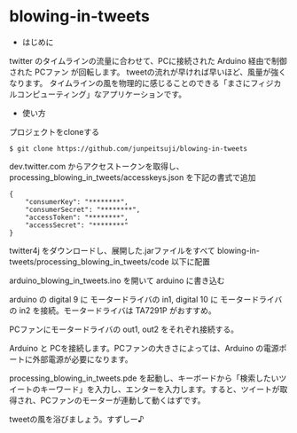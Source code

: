 blowing-in-tweets
=================

* はじめに

twitter のタイムラインの流量に合わせて、PCに接続された Arduino 経由で制御された PCファン が回転します。
tweetの流れが早ければ早いほど、風量が強くなります。
タイムラインの風を物理的に感じることのできる「まさにフィジカルコンピューティング」なアプリケーションです。


* 使い方

プロジェクトをcloneする

    $ git clone https://github.com/junpeitsuji/blowing-in-tweets

dev.twitter.com からアクセストークンを取得し、 processing_blowing_in_tweets/accesskeys.json を下記の書式で追加

    {
    	"consumerKey": "********",
    	"consumerSecret": "********",
    	"accessToken": "********",
    	"accessSecret": "********"
    }

twitter4j をダウンロードし、展開した.jarファイルをすべて blowing-in-tweets/processing_blowing_in_tweets/code 以下に配置

arduino_blowing_in_tweets.ino を開いて arduino に書き込む

arduino の digital 9 に モータードライバの in1, digital 10 に モータードライバの in2 を接続。モータードライバは TA7291P がおすすめ。

PCファンにモータードライバの out1, out2 をそれぞれ接続する。

Arduino と PCを接続します。PCファンの大きさによっては、Arduino の電源ポートに外部電源が必要になります。

processing_blowing_in_tweets.pde を起動し、キーボードから「検索したいツイートのキーワード」を入力し、エンターを入力します。すると、ツイートが取得され、PCファンのモーターが連動して動くはずです。

tweetの風を浴びましょう。すずしー♪

